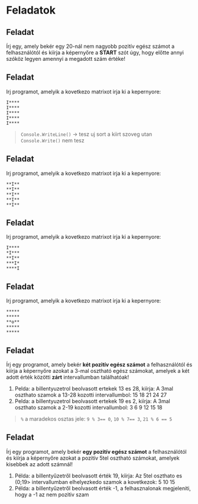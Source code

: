 # Feladatok

## Feladat
Írj egy, amely bekér egy 20-nál nem nagyobb pozitív egész számot a felhasználótól és kiírja a képernyőre a **START** szót úgy, hogy előtte annyi szóköz legyen amennyi a megadott szám értéke!
## Feladat
Irj programot, amelyik a kovetkezo matrixot irja ki a kepernyore:
```
I****
I****
I****
I****
I****
```
> `Console.WriteLine()` -> tesz uj sort a kiirt szoveg utan `Console.Write()` nem tesz

## Feladat
Irj programot, amelyik a kovetkezo matrixot irja ki a kepernyore:
```
**I**
**I**
**I**
**I**
**I**
```
## Feladat
Irj programot, amelyik a kovetkezo matrixot irja ki a kepernyore:
```
I****
*I***
**I**
***I*
****I
```
## Feladat
Irj programot, amelyik a kovetkezo matrixot irja ki a kepernyore:
```
*****
*****
**o**
*****
*****
```
## Feladat 
Írj egy programot, amely bekér **két pozitív egész számot** a felhasználótól és kiírja a képernyőre azokat a 3-mal osztható egész számokat, amelyek a két adott érték közötti **zárt** intervallumban találhatóak!
1. Pelda: a billentyuzetrol beolvasott ertekek 13 es 28, kiírja: A 3mal oszthato szamok a 13-28 kozotti intervallumbol: 15 18 21 24 27
1. Pelda: a billentyuzetrol beolvasott ertekek 19 es 2, kiírja: A 3mal oszthato szamok a 2-19 kozotti intervallumbol: 3 6 9 12 15 18
> `%` a maradekos osztas jele: `9 % 3== 0`, `10 % 7== 3`, `21 % 6 == 5`

## Feladat
Írj egy programot, amely bekér **egy pozitív egész számot** a felhasználótól és kiírja a képernyőre azokat a pozitív 5tel osztható számokat, amelyek kisebbek az adott számnál!
1. Példa: a billentyűzetről beolvasott érték 19, kíírja: Az 5tel oszthato es (0;19> intervallumban elhelyezkedo szamok a kovetkezok: 5 10 15 
2. Példa: a billentyűzetről beolvasott érték -1, a felhasznalonak megjeleniti, hogy a -1 az nem pozitiv szam

